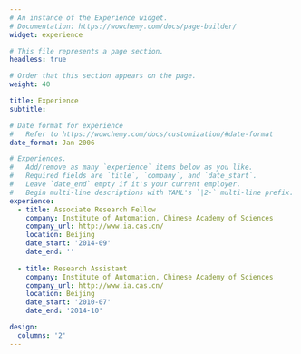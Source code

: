 ```yaml
---
# An instance of the Experience widget.
# Documentation: https://wowchemy.com/docs/page-builder/
widget: experience

# This file represents a page section.
headless: true

# Order that this section appears on the page.
weight: 40

title: Experience
subtitle:

# Date format for experience
#   Refer to https://wowchemy.com/docs/customization/#date-format
date_format: Jan 2006

# Experiences.
#   Add/remove as many `experience` items below as you like.
#   Required fields are `title`, `company`, and `date_start`.
#   Leave `date_end` empty if it's your current employer.
#   Begin multi-line descriptions with YAML's `|2-` multi-line prefix.
experience:
  - title: Associate Research Fellow
    company: Institute of Automation, Chinese Academy of Sciences
    company_url: http://www.ia.cas.cn/
    location: Beijing
    date_start: '2014-09'
    date_end: ''
        
  - title: Research Assistant
    company: Institute of Automation, Chinese Academy of Sciences
    company_url: http://www.ia.cas.cn/
    location: Beijing
    date_start: '2010-07'
    date_end: '2014-10'

design:
  columns: '2'
---
```

